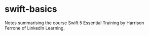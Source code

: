 # swift-basics
Notes summarising the course Swift 5 Essential Training by Harrison Ferrone of LinkedIn Learning. 
